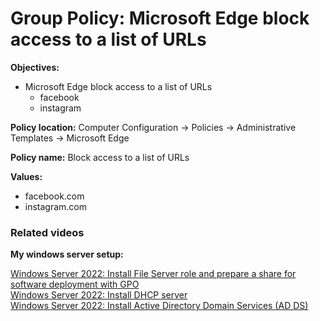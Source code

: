 # Group Policy: Microsoft Edge block access to a list of URLs

<b>Objectives:</b>

* Microsoft Edge block access to a list of URLs
    * facebook
    * instagram

<b>Policy location:</b> Computer Configuration -> Policies -> Administrative Templates -> Microsoft Edge

<b>Policy name:</b> Block access to a list of URLs

<b>Values:</b> 

* facebook.com
* instagram.com

### Related videos

<b>My windows server setup:</b> <br />

[Windows Server 2022: Install File Server role and prepare a share for software deployment with GPO](https://youtu.be/jEWSdC2qwyA) <br />
[Windows Server 2022: Install DHCP server](https://youtu.be/8n0MD9stQis) <br />
[Windows Server 2022: Install Active Directory Domain Services (AD DS)](https://youtu.be/1cYewbW3Tl0) <br />